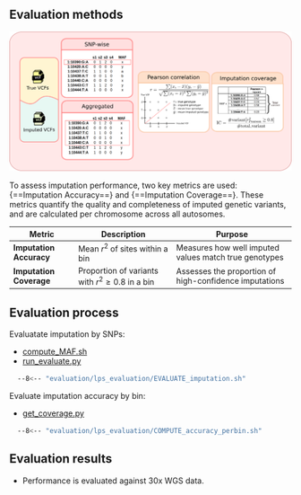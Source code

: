 ## Evaluation methods
![evaluate methods](../assets/img/evaluate_methods.png)

To assess imputation performance, two key metrics are used: {==Imputation Accuracy==} and {==Imputation Coverage==}. These metrics quantify the quality and completeness of imputed genetic variants, and are calculated per chromosome across all autosomes.

| Metric                  | Description                                     | Purpose                                                |
|-------------------------|-------------------------------------------------|--------------------------------------------------------|
| **Imputation Accuracy** | Mean $r^2$ of sites within a bin                 | Measures how well imputed values match true genotypes  |
| **Imputation Coverage** | Proportion of variants with $r^2 \geq 0.8$ in a bin | Assesses the proportion of high-confidence imputations |

## Evaluation process

Evaluatate imputation by SNPs: 

- [compute_MAF.sh](https://github.com/KTest-VN/lps_paper/blob/main/evaluation/lps_evaluation/bin/compute_MAF.sh)
- [run_evaluate.py](https://github.com/KTest-VN/lps_paper/blob/main/evaluation/lps_evaluation/bin/run_evaluate.py)  

```bash  
  --8<-- "evaluation/lps_evaluation/EVALUATE_imputation.sh"
```

Evaluate imputation accuracy by bin: 

- [get_coverage.py](https://github.com/KTest-VN/lps_paper/blob/main/evaluation/lps_evaluation/bin/get_coverage.py)  

```bash
  --8<-- "evaluation/lps_evaluation/COMPUTE_accuracy_perbin.sh"
```

## Evaluation results

- Performance is evaluated against 30x WGS data.
